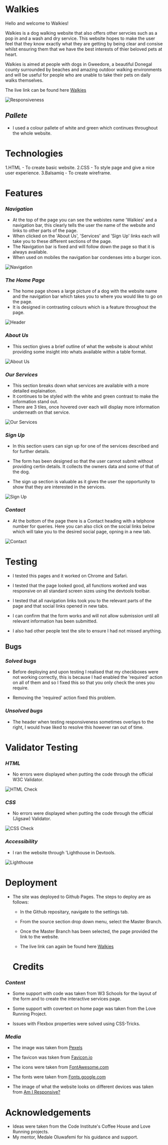 # Walkies
Hello and welcome to Walkies! 

Walkies is a dog walking website that also offers other servcies such as a pop in and a wash and dry service. This website hopes to make the user feel that they know exactly what they are getting by being clear and consise whilst ensuring them that we have the best interests of thier beloved pets at heart.

Walkies is aimed at people with dogs in Gweedore, a beautiful Donegal county surrounded by beaches and amazing outdoor walking environments and will be useful for people who are unable to take their pets on daily walks themselves.

 The live link can be found here [Walkies](https://developerdunne.github.io/Walkies)

![Responsiveness](assets/readme-images/responsive-check.png)

  ## *Pallete*

  - I used a colour pallete of white and green which continues throughout the whole website.
 
# Technologies

1.HTML - To create basic website.
2.CSS - To style page and give a nice user experience.
3.Balsamiq - To create wireframe.


# Features

### *Navigation*

- At the top of the page you can see the webistes name 'Walkies' and a navigation bar, this clearly tells the user the name of the website and links to other parts of the page.
- When clicked on the 'About Us', 'Services' and 'Sign Up' links each will take you to these different sections of the page.
- The Navigation bar is fixed and will follow down the page so that it is always available.
- When used on mobiles the navigation bar condenses into a burger icon.

 ![Navigation](assets/readme-images/navbar.png)

### *The Home Page*

- The home page shows a large picture of a dog with the website name and the navigation bar which takes you to where you would like to go on the page. 
- It is designed in contrasting colours which is a feature throughout the page.

![Header](assets/readme-images/home-page.png)

### *About Us*

- This section gives a brief outline of what the website is about whilst providing some insight into whats available within a table format.

![About Us](assets/readme-images/about.png)

### *Our Services*

- This section breaks down what services are available with a more detailed explaination. 
- It continues to be styled with the white and green contrast to make the information stand out.
- There are 3 tiles, once hovered over each will display more information underneath on that service.

![Our Services](assets/readme-images/services.png)

### *Sign Up*

- In this section users can sign up for one of the services described and for further details.

- The form has been designed so that the user cannot submit without providing certin details. It collects the owners data and some of that of the dog.

- The sign up section is valuable as it gives the user the opportunity to show that they are interested in the services.

![Sign Up](assets/readme-images/sign-up.png)

### *Contact*

- At the bottom of the page there is a Contact heading with a telphone number for queries. Here you can also click on the social links below which will take you to the desired social page, opning in a new tab.

![Contact](assets/readme-images/contact.png)

# Testing

- I tested this pages and it worked on Chrome and Safari.

- I tested that the page looked good, all functions worked and was responsive on all standard screen sizes using the devtools toolbar.

- I tested that all navigation links took you to the relevant parts of the page and that social links opened in new tabs.

- I can confirm that the form works and will not allow submission until all relevant information has been submitted.

- I also had other people test the site to ensure I had not missed anything.

## Bugs

### *Solved bugs*

- Before deploying and upon testing I realised that my checkboxes were not working correctly, this is because I had enabled the 'required' action on all of them and so I fixed this so that you only check the ones you require.

- Removing the 'required' action fixed this problem.

### *Unsolved bugs*

- The header when testing responsiveness sometimes overlays to the right, I would hvae liked to resolve this however ran out of time.

# Validator Testing

### *HTML*

- No errors were displayed when putting the code through the official W3C Validator.

![HTML Check](assets/readme-images/html-check.png)

### *CSS*

- No errors were displayed when putting the code through the official (Jigsaw) Validator.

![CSS Check](assets/readme-images/css-check.png)

### *Accessibility*

- I ran the website through 'Lighthouse in Devtools.

 ![Lighthouse](assets/readme-images/lighthouse.png)

 # Deployment

- The site was deployed to Github Pages. The steps to deploy are as follows:
 
  - In the Github repositary, navigate to the settings tab.

  - From the source section drop down menu, select the Master Branch.

  - Once the Master Branch has been selected, the page provided the link to the website.

  - The live link can again be found here [Walkies](https://developerdunne.github.io/Walkies)

  # Credits


### *Content*

  - Some support with code was taken from W3 Schools for the layout of the form and to create the interactive services page.

  - Some support with covertext on home page was taken from the Love Running Project.

  - Issues with Flexbox properties were solved using CSS-Tricks.

### *Media*

  - The image was taken from [Pexels](https://www.pexels.com/)

  - The favicon was tsken from [Favicon.io](https://favicon.io/)

  - The icons were taken from [FontAwesome.com](https://fontawesome.com/)

  - The fonts were taken from [Fonts.google.com](https://fonts.google.com/)

  - The image of what the website looks on different devices was taken from [Am I Responsive?](https://ui.dev/amiresponsive) 

# Acknowledgements

- Ideas were taken from the Code Institute's Coffee House and Love Running projects.
- My mentor, Medale Oluwafemi for his guidance and support.